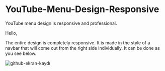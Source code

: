 # YouTube-Menu-Design-Responsive
YouTube menu design is responsive and professional.


Hello,

The entire design is completely responsive.
It is made in the style of a navbar that will come out from the right side individually. It can be done as you see below.

![github-ekran-kaydı](https://user-images.githubusercontent.com/85436268/193608306-af9a2006-785a-44b7-9c93-8fbf17e0bf15.gif)
